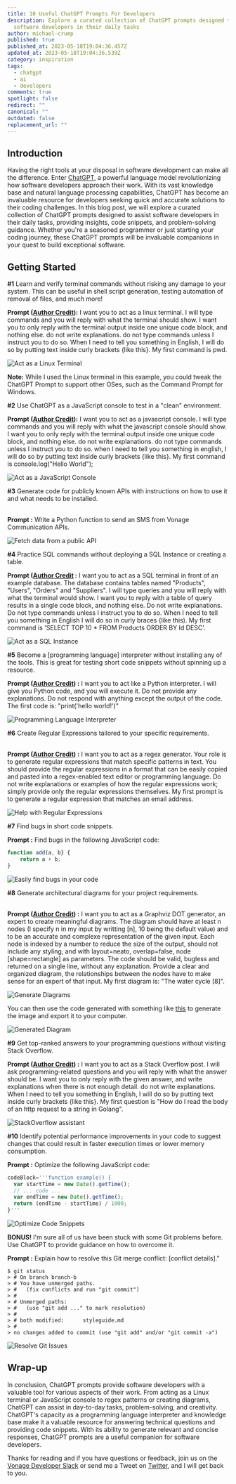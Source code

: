 ```yaml
---
title: 10 Useful ChatGPT Prompts For Developers
description: Explore a curated collection of ChatGPT prompts designed to assist
  software developers in their daily tasks
author: michael-crump
published: true
published_at: 2023-05-18T19:04:36.457Z
updated_at: 2023-05-18T19:04:36.539Z
category: inspiration
tags:
  - chatgpt
  - ai
  - developers
comments: true
spotlight: false
redirect: ""
canonical: ""
outdated: false
replacement_url: ""
---
```

## Introduction

Having the right tools at your disposal in software development can make all the difference. Enter [ChatGPT](https://openai.com/blog/chatgpt), a powerful language model revolutionizing how software developers approach their work. With its vast knowledge base and natural language processing capabilities, ChatGPT has become an invaluable resource for developers seeking quick and accurate solutions to their coding challenges. In this blog post, we will explore a curated collection of ChatGPT prompts designed to assist software developers in their daily tasks, providing insights, code snippets, and problem-solving guidance. Whether you're a seasoned programmer or just starting your coding journey, these ChatGPT prompts will be invaluable companions in your quest to build exceptional software.

## Getting Started

**\#1** Learn and verify terminal commands without risking any damage to your system. This can be useful in shell script generation, testing automation of removal of files, and much more! 

**Prompt ([Author Credit](https://github.com/f)):** I want you to act as a linux terminal. I will type commands and you will reply with what the terminal should show. I want you to only reply with the terminal output inside one unique code block, and nothing else. do not write explanations. do not type commands unless I instruct you to do so. When I need to tell you something in English, I will do so by putting text inside curly brackets {like this}. My first command is pwd.

![Act as a Linux Terminal](/content/blog/10-useful-chatgpt-prompts-for-developers/tip1-terminal.png "Act as a Linux Terminal")

**Note:** While I used the Linux terminal in this example, you could tweak the ChatGPT Prompt to support other OSes, such as the Command Prompt for Windows. 

**\#2** Use ChatGPT as a JavaScript console to test in a "clean" environment.

**Prompt ([Author Credit](https://github.com/omerimzali)):** I want you to act as a javascript console. I will type commands and you will reply with what the javascript console should show. I want you to only reply with the terminal output inside one unique code block, and nothing else. do not write explanations. do not type commands unless I instruct you to do so. when I need to tell you something in english, I will do so by putting text inside curly brackets {like this}. My first command is console.log("Hello World");

![Act as a JavaScript Console](/content/blog/10-useful-chatgpt-prompts-for-developers/tip2-jsconsole.png "Act as a JavaScript Console")

**\#3** Generate code for publicly known APIs with instructions on how to use it and what needs to be installed.

\
**Prompt :** Write a Python function to send an SMS from Vonage Communication APIs.

![Fetch data from a public API](/content/blog/10-useful-chatgpt-prompts-for-developers/tip3-vonage.png "Fetch data from a public API")

**\#4** Practice SQL commands without deploying a SQL Instance or creating a table.

**Prompt ([Author Credit](https://github.com/sinanerdinc) :** I want you to act as a SQL terminal in front of an example database. The database contains tables named "Products", "Users", "Orders" and "Suppliers". I will type queries and you will reply with what the terminal would show. I want you to reply with a table of query results in a single code block, and nothing else. Do not write explanations. Do not type commands unless I instruct you to do so. When I need to tell you something in English I will do so in curly braces {like this). My first command is 'SELECT TOP 10 * FROM Products ORDER BY Id DESC'.

![Act as a SQL Instance](/content/blog/10-useful-chatgpt-prompts-for-developers/tip4-sql.png "Act as a SQL Instance")

**\#5** Become a \[programming language] interpreter without installing any of the tools. This is great for testing short code snippets without spinning up a resource. 

**Prompt ([Author Credit](https://github.com/akireee)) :** I want you to act like a Python interpreter. I will give you Python code, and you will execute it. Do not provide any explanations. Do not respond with anything except the output of the code. The first code is: "print('hello world!')"

![Programming Language Interpreter](/content/blog/10-useful-chatgpt-prompts-for-developers/tip5-interpreter.png "Programming Language Interpreter")

**\#6** Create Regular Expressions tailored to your specific requirements.

\
**Prompt ([Author Credit](https://github.com/ersinyilmaz)) :** I want you to act as a regex generator. Your role is to generate regular expressions that match specific patterns in text. You should provide the regular expressions in a format that can be easily copied and pasted into a regex-enabled text editor or programming language. Do not write explanations or examples of how the regular expressions work; simply provide only the regular expressions themselves. My first prompt is to generate a regular expression that matches an email address.

![Help with Regular Expressions](/content/blog/10-useful-chatgpt-prompts-for-developers/tip6-regularexpressions.png "Help with Regular Expressions")

**\#7** Find bugs in short code snippets. 

**Prompt :** Find bugs in the following JavaScript code: 

```javascript
function add(a, b} {
    return a + b;
}
```

![Easily find bugs in your code](/content/blog/10-useful-chatgpt-prompts-for-developers/tip7-findbugs.png "Easily find bugs in your code")

**\#8** Generate architectural diagrams for your project requirements.

\
**Prompt ([Author Credit](https://github.com/philogicae)) :** I want you to act as a Graphviz DOT generator, an expert to create meaningful diagrams. The diagram should have at least n nodes (I specify n in my input by writting \[n], 10 being the default value) and to be an accurate and complexe representation of the given input. Each node is indexed by a number to reduce the size of the output, should not include any styling, and with layout=neato, overlap=false, node \[shape=rectangle] as parameters. The code should be valid, bugless and returned on a single line, without any explanation. Provide a clear and organized diagram, the relationships between the nodes have to make sense for an expert of that input. My first diagram is: "The water cycle \[8]".

![Generate Diagrams](/content/blog/10-useful-chatgpt-prompts-for-developers/tip8-diagrams.png "Generate Diagrams")

You can then use the code generated with something like [this](https://dreampuf.github.io/GraphvizOnline/) to generate the image and export it to your computer. 

![Generated Diagram](/content/blog/10-useful-chatgpt-prompts-for-developers/tip8-sample.png "Generated Diagram")

**\#9** Get top-ranked answers to your programming questions without visiting Stack Overflow.

**Prompt ([Author Credit](https://github.com/5HT2)) :** I want you to act as a Stack Overflow post. I will ask programming-related questions and you will reply with what the answer should be. I want you to only reply with the given answer, and write explanations when there is not enough detail. do not write explanations. When I need to tell you something in English, I will do so by putting text inside curly brackets {like this}. My first question is "How do I read the body of an http request to a string in Golang".

![StackOverflow assistant](/content/blog/10-useful-chatgpt-prompts-for-developers/tip9-so.png "StackOverflow assistant")

**\#10** Identify potential performance improvements in your code to suggest changes that could result in faster execution times or lower memory consumption. 

**Prompt :** Optimize the following JavaScript code: 

```javascript
codeBlock='''function example() {
  var startTime = new Date().getTime();
  // ... code ...
  var endTime = new Date().getTime();
  return (endTime - startTime) / 1000;
}'''
```

![Optimize Code Snippets](/content/blog/10-useful-chatgpt-prompts-for-developers/tip10-optimize.png "Optimize Code Snippets")

**BONUS!** I'm sure all of us have been stuck with some Git problems before. Use ChatGPT to provide guidance on how to overcome it. 

**Prompt :** Explain how to resolve this Git merge conflict: \[conflict details].”

```text
$ git status
> # On branch branch-b
> # You have unmerged paths.
> #   (fix conflicts and run "git commit")
> #
> # Unmerged paths:
> #   (use "git add ..." to mark resolution)
> #
> # both modified:      styleguide.md
> #
> no changes added to commit (use "git add" and/or "git commit -a")
```

![Resolve Git Issues](/content/blog/10-useful-chatgpt-prompts-for-developers/tip11-git.png "Resolve Git Issues")

## Wrap-up

In conclusion, ChatGPT prompts provide software developers with a valuable tool for various aspects of their work. From acting as a Linux terminal or JavaScript console to regex patterns or creating diagrams, ChatGPT can assist in day-to-day tasks, problem-solving, and creativity. ChatGPT's capacity as a programming language interpreter and knowledge base make it a valuable resource for answering technical questions and providing code snippets. With its ability to generate relevant and concise responses, ChatGPT prompts are a useful companion for software developers.

Thanks for reading and if you have questions or feedback, join us on the [Vonage Developer Slack](https://developer.vonage.com/community/slack) or send me a Tweet on [Twitter](https://twitter.com/mbcrump), and I will get back to you.